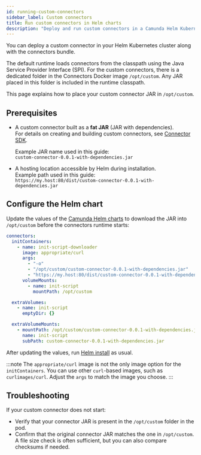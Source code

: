 ```yaml
---
id: running-custom-connectors
sidebar_label: Custom connectors
title: Run custom connectors in Helm charts
description: "Deploy and run custom connectors in a Camunda Helm Kubernetes cluster."
---
```


You can deploy a custom connector in your Helm Kubernetes cluster along with the connectors bundle.

The default runtime loads connectors from the classpath using the Java Service Provider Interface (SPI). For the custom connectors, there is a dedicated folder
in the Connectors Docker image `/opt/custom`. Any JAR placed in this folder is included in the runtime classpath.

This page explains how to place your custom connector JAR in `/opt/custom`.

## Prerequisites

- A custom connector built as a **fat JAR** (JAR with dependencies).  
  For details on creating and building custom connectors, see [Connector SDK](/components/connectors/custom-built-connectors/connector-sdk.md).

  Example JAR name used in this guide:  
  `custom-connector-0.0.1-with-dependencies.jar`

- A hosting location accessible by Helm during installation.  
  Example path used in this guide:  
  `https://my.host:80/dist/custom-connector-0.0.1-with-dependencies.jar`

## Configure the Helm chart

Update the values of the [Camunda Helm charts](https://artifacthub.io/packages/helm/camunda/camunda-platform#parameters) to download the JAR into `/opt/custom` before the connectors runtime starts:

```yaml
connectors:
  initContainers:
    - name: init-script-downloader
      image: appropriate/curl
      args:
        - "-o"
        - "/opt/custom/custom-connector-0.0.1-with-dependencies.jar"
        - "https://my.host:80/dist/custom-connector-0.0.1-with-dependencies.jar"
      volumeMounts:
        - name: init-script
          mountPath: /opt/custom

  extraVolumes:
    - name: init-script
      emptyDir: {}

  extraVolumeMounts:
    - mountPath: /opt/custom/custom-connector-0.0.1-with-dependencies.jar
      name: init-script
      subPath: custom-connector-0.0.1-with-dependencies.jar
```

After updating the values, run [Helm install](/self-managed/deployment/helm/install/quick-install.md#install-camunda-helm-chart) as usual.

:::note
The `appropriate/curl` image is not the only image option for the `initContainers`. You can use other `curl`-based images, such as `curlimages/curl`. Adjust the `args` to match the image you choose.
:::

## Troubleshooting

If your custom connector does not start:

- Verify that your connector JAR is present in the `/opt/custom` folder in the pod.
- Confirm that the original connector JAR matches the one in `/opt/custom`. A file size check is often sufficient, but you can also compare checksums if needed.
